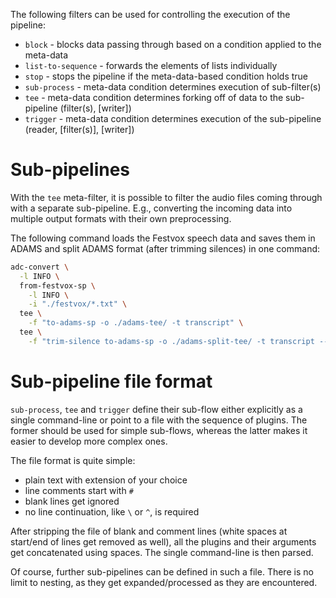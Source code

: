 The following filters can be used for controlling the execution of the
pipeline:

* `block` - blocks data passing through based on a condition applied to the meta-data
* `list-to-sequence` - forwards the elements of lists individually
* `stop` - stops the pipeline if the meta-data-based condition holds true
* `sub-process` - meta-data condition determines execution of sub-filter(s)
* `tee` - meta-data condition determines forking off of data to the sub-pipeline (filter(s), [writer])
* `trigger` - meta-data condition determines execution of the sub-pipeline (reader, [filter(s)], [writer])


# Sub-pipelines

With the `tee` meta-filter, it is possible to filter the audio files coming through with a separate
sub-pipeline. E.g., converting the incoming data into multiple output formats with their own
preprocessing.

The following command loads the Festvox speech data and saves them in ADAMS and split 
ADAMS format (after trimming silences) in one command:

```bash
adc-convert \
  -l INFO \
  from-festvox-sp \
    -l INFO \
    -i "./festvox/*.txt" \
  tee \
    -f "to-adams-sp -o ./adams-tee/ -t transcript" \
  tee \
    -f "trim-silence to-adams-sp -o ./adams-split-tee/ -t transcript --split_names train val test --split_ratios 70 15 15"
```


# Sub-pipeline file format

`sub-process`, `tee` and `trigger` define their sub-flow either explicitly
as a single command-line or point to a file with the sequence of plugins. The
former should be used for simple sub-flows, whereas the latter makes it easier
to develop more complex ones.

The file format is quite simple:

* plain text with extension of your choice
* line comments start with `#`
* blank lines get ignored
* no line continuation, like `\` or `^`, is required

After stripping the file of blank and comment lines (white spaces at start/end 
of lines get removed as well), all the plugins and their arguments get 
concatenated using spaces. The single command-line is then parsed.

Of course, further sub-pipelines can be defined in such a file. There is no
limit to nesting, as they get expanded/processed as they are encountered.
